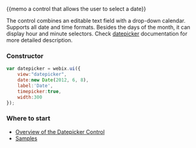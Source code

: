 
{{memo a control that allows the user to select a date}}

 The control combines an editable text field with a drop-down calendar. Supports all date and time formats. Besides the days of the month, it can display hour and minute selectors. Check [datepicker](desktop/datepicker.md) documentation for more detailed description.

### Constructor

~~~js
var datepicker = webix.ui({
 	view:"datepicker", 
  	date:new Date(2012, 6, 8), 
  	label:'Date', 
  	timepicker:true,
  	width:300
});
~~~

### Where to start

- [Overview of the Datepicker Control](desktop/datepicker.md)
- [Samples](http://docs.webix.com/samples/13_form/01_controls/13_datepicker.html)

